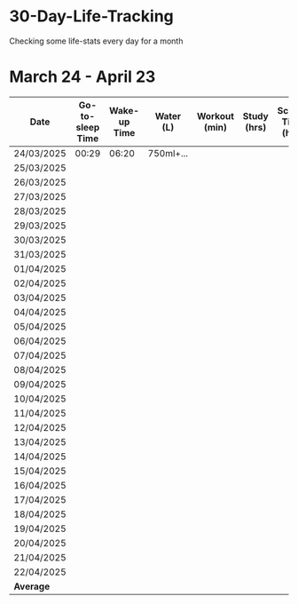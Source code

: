 # 30-Day-Life-Tracking
Checking some life-stats every day for a month

# March 24 - April 23
| Date        | Go-to-sleep Time | Wake-up Time | Water (L) | Workout (min) | Study (hrs) | Screen Time (hrs) | Reading (min) |
| ----------- | ---------------- | ------------ | --------- | ------------- | ----------- | ----------------- | ------------- |
| 24/03/2025  | 00:29            | 06:20        | 750ml+... |               |             |                   |               |
| 25/03/2025  |  |  |  |  |  |  |  |
| 26/03/2025  |  |  |  |  |  |  |  |
| 27/03/2025  |  |  |  |  |  |  |  |
| 28/03/2025  |  |  |  |  |  |  |  |
| 29/03/2025  |  |  |  |  |  |  |  |
| 30/03/2025  |  |  |  |  |  |  |  |
| 31/03/2025  |  |  |  |  |  |  |  |
| 01/04/2025  |  |  |  |  |  |  |  |
| 02/04/2025  |  |  |  |  |  |  |  |
| 03/04/2025  |  |  |  |  |  |  |  |
| 04/04/2025  |  |  |  |  |  |  |  |
| 05/04/2025  |  |  |  |  |  |  |  |
| 06/04/2025  |  |  |  |  |  |  |  |
| 07/04/2025  |  |  |  |  |  |  |  |
| 08/04/2025  |  |  |  |  |  |  |  |
| 09/04/2025  |  |  |  |  |  |  |  |
| 10/04/2025  |  |  |  |  |  |  |  |
| 11/04/2025  |  |  |  |  |  |  |  |
| 12/04/2025  |  |  |  |  |  |  |  |
| 13/04/2025  |  |  |  |  |  |  |  |
| 14/04/2025  |  |  |  |  |  |  |  |
| 15/04/2025  |  |  |  |  |  |  |  |
| 16/04/2025  |  |  |  |  |  |  |  |
| 17/04/2025  |  |  |  |  |  |  |  |
| 18/04/2025  |  |  |  |  |  |  |  |
| 19/04/2025  |  |  |  |  |  |  |  |
| 20/04/2025  |  |  |  |  |  |  |  |
| 21/04/2025  |  |  |  |  |  |  |  |
| 22/04/2025  |  |  |  |  |  |  |  |
| **Average** |  |  |  |  |  |  |  |
